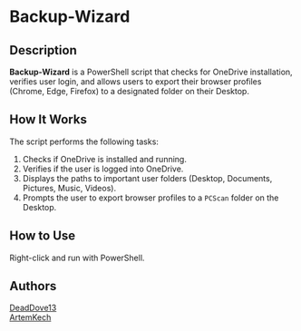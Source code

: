 # Backup-Wizard

## Description
**Backup-Wizard** is a PowerShell script that checks for OneDrive installation, verifies user login, and allows users to export their browser profiles (Chrome, Edge, Firefox) to a designated folder on their Desktop. 

## How It Works
The script performs the following tasks:
1. Checks if OneDrive is installed and running.
2. Verifies if the user is logged into OneDrive.
3. Displays the paths to important user folders (Desktop, Documents, Pictures, Music, Videos).
4. Prompts the user to export browser profiles to a `PCScan` folder on the Desktop.

## How to Use
Right-click and run with PowerShell.

## Authors
[DeadDove13](https://github.com/DeadDove13)  
[ArtemKech](https://github.com/ArtemKech)
